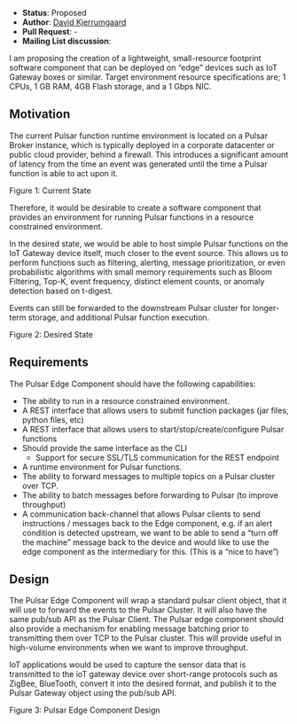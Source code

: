 - **Status**: Proposed
- **Author**: [David Kjerrumgaard](https://github.com/codelipenghui)
- **Pull Request**: -
- **Mailing List discussion**: 

I am proposing the creation of a lightweight, small-resource footprint software component that can be deployed on “edge” devices such as IoT Gateway boxes or similar. Target environment resource specifications are; 1 CPUs, 1 GB RAM, 4GB Flash storage, and a 1 Gbps NIC.

## Motivation

The current Pulsar function runtime environment is located on a Pulsar Broker instance, which is typically deployed in a corporate datacenter or public cloud provider, behind a firewall. This introduces a significant amount of latency from the time an event was generated until the time a Pulsar function is able to act upon it.



 
Figure 1: Current State


Therefore, it would be desirable to create a software component that provides an environment for running Pulsar functions in a resource constrained environment. 

In the desired state, we would be able to host simple Pulsar functions on the IoT Gateway device itself, much closer to the event source. This allows us to perform functions such as filtering, alerting, message prioritization, or even probabilistic algorithms with small memory requirements such as Bloom Filtering, Top-K, event frequency, distinct element counts, or anomaly detection based on t-digest.

Events can still be forwarded to the downstream Pulsar cluster for longer-term storage, and additional Pulsar function execution.


Figure 2: Desired State 


## Requirements

The Pulsar Edge Component should have the following capabilities:
- The ability to run in a resource constrained environment.
- A REST interface that allows users to submit function packages (jar files, python files, etc)
- A REST interface that allows users to start/stop/create/configure Pulsar functions 
- Should provide the same interface as the CLI 
  - Support for secure SSL/TLS communication for the REST endpoint
- A runtime environment for Pulsar functions.
- The ability to forward messages to multiple topics on a Pulsar cluster over TCP.
- The ability to batch messages before forwarding to Pulsar (to improve throughput)
- A communication back-channel that allows Pulsar clients to send instructions / messages back to the Edge component, e.g. if an alert condition is detected upstream, we want to be able to send a “turn off the machine” message back to the device and would like to use the edge component as the intermediary for this. (This is a “nice to have”)

## Design

The Pulsar Edge Component will wrap a standard pulsar client object, that it will use to forward the events to the Pulsar Cluster. It will also have the same pub/sub API as the Pulsar Client.  The Pulsar edge component should also provide a mechanism for enabling message batching prior to transmitting them over TCP to the Pulsar cluster. This will provide useful in high-volume environments when we want to improve throughput.

IoT applications would be used to capture the sensor data that is transmitted to the ioT gateway device over short-range protocols such as ZigBee, BlueTooth, convert it into the desired format, and publish it to the Pulsar Gateway object using the pub/sub API. 


Figure 3: Pulsar Edge Component Design




